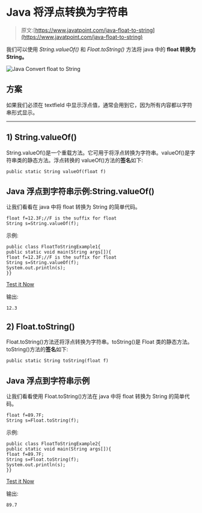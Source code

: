 # Java 将浮点转换为字符串

> 原文:[https://www.javatpoint.com/java-float-to-string](https://www.javatpoint.com/java-float-to-string)

我们可以使用 *String.valueOf()* 和 *Float.toString()* 方法将 java 中的 **float 转换为 String。**

![Java Convert float to String](../Images/6167e0e027e0e81c4a2305836e912e25.png)

## 方案

如果我们必须在 textfield 中显示浮点值，通常会用到它，因为所有内容都以字符串形式显示。

* * *

## 1) String.valueOf()

String.valueOf()是一个重载方法。它可用于将浮点转换为字符串。valueOf()是字符串类的静态方法。浮点转换的 valueOf()方法的**签名**如下:

```
public static String valueOf(float f)

```

## Java 浮点到字符串示例:String.valueOf()

让我们看看在 java 中将 float 转换为 String 的简单代码。

```
float f=12.3F;//F is the suffix for float
String s=String.valueOf(f);

```

示例:

```
public class FloatToStringExample1{
public static void main(String args[]){
float f=12.3F;//F is the suffix for float
String s=String.valueOf(f);
System.out.println(s);
}}

```

[Test it Now](https://www.javatpoint.com/opr/test.jsp?filename=FloatToStringExample1)

输出:

```
12.3

```

## 2) Float.toString()

Float.toString()方法还将浮点转换为字符串。toString()是 Float 类的静态方法。toString()方法的**签名**如下:

```
public static String toString(float f)

```

## Java 浮点到字符串示例

让我们看看使用 Float.toString()方法在 java 中将 float 转换为 String 的简单代码。

```
float f=89.7F;
String s=Float.toString(f);

```

示例:

```
public class FloatToStringExample2{
public static void main(String args[]){
float f=89.7F;
String s=Float.toString(f);
System.out.println(s);
}}

```

[Test it Now](https://www.javatpoint.com/opr/test.jsp?filename=FloatToStringExample2)

输出:

```
89.7

```